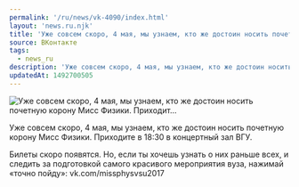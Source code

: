 ```yaml
---
permalink: '/ru/news/vk-4090/index.html'
layout: 'news.ru.njk'
title: 'Уже совсем скоро, 4 мая, мы узнаем, кто же достоин носить почетную корону Мисс Физики. Приходит…'
source: ВКонтакте
tags:
  - news_ru
description: 'Уже совсем скоро, 4 мая, мы узнаем, кто же достоин носить почетную корону Мисс Физики. Приходит…'
updatedAt: 1492700505
---
```

![Уже совсем скоро, 4 мая, мы узнаем, кто же достоин носить почетную корону Мисс Физики. Приходит…](https://sun9-19.userapi.com/impf/5nirIJqfSgB6qZo6-c7ZAH8vAKFSifxOwW1E3g/n_pVBU72a9Y.jpg?size=1280x720&quality=96&sign=185b0c664dbe8fc4b78424aa664cb0e3&c_uniq_tag=eImwke0EizDjE3-0IA7_Nl9laow0wtsEaRsCizelRvU&type=album)

Уже совсем скоро, 4 мая, мы узнаем, кто же достоин носить почетную корону Мисс Физики. Приходите в 18:30 в концертный зал ВГУ.

Билеты скоро появятся. Но, если ты хочешь узнать о них раньше всех, и следить за подготовкой самого красивого мероприятия вуза, нажимай «точно пойду»: vk.com/missphysvsu2017
